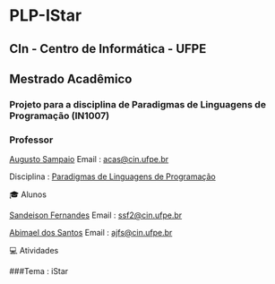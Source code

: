 # PLP-IStar
## CIn - Centro de Informática - UFPE
## Mestrado Acadêmico
### Projeto para a disciplina de Paradigmas de Linguagens de Programação (IN1007)




### Professor
  [Augusto Sampaio](https://www.cin.ufpe.br/~acas/index.php "Professor Augusto Sampaio")
  Email : <acas@cin.ufpe.br>


  Disciplina : [Paradigmas de Linguagens de Programação](https://www.cin.ufpe.br/~in1007/ "Acesse Aqui!")



:mortar_board: Alunos


  [Sandeison Fernandes](https://www.linkedin.com/in/SandeisonFernandes "Sandeison Fernandes")
  Email : <ssf2@cin.ufpe.br>
  

  [Abimael dos Santos](https://github.com/MaelSantos "Abimael dos Santos")
  Email : <ajfs@cin.ufpe.br>




:computer: Atividades
 



###Tema : iStar


